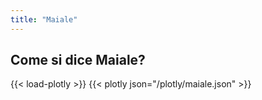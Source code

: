 ```yaml
---
title: "Maiale"
---
```


## Come si dice Maiale?

{{< load-plotly >}}
{{< plotly json="/plotly/maiale.json" >}}